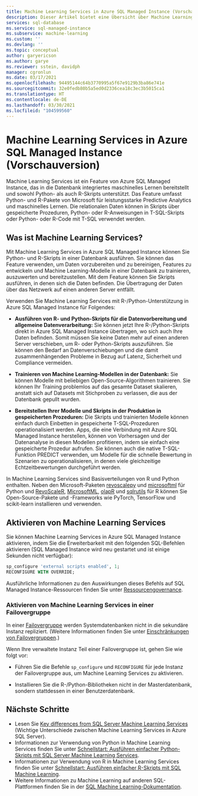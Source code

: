 ```yaml
---
title: Machine Learning Services in Azure SQL Managed Instance (Vorschauversion)
description: Dieser Artikel bietet eine Übersicht über Machine Learning Services in Azure SQL Managed Instance.
services: sql-database
ms.service: sql-managed-instance
ms.subservice: machine-learning
ms.custom: ''
ms.devlang: ''
ms.topic: conceptual
author: garyericson
ms.author: garye
ms.reviewer: sstein, davidph
manager: cgronlun
ms.date: 03/17/2021
ms.openlocfilehash: 94495144c64b3770995a5f67e9129b3ba86e741e
ms.sourcegitcommit: 32e0fedb80b5a5ed0d2336cea18c3ec3b5015ca1
ms.translationtype: HT
ms.contentlocale: de-DE
ms.lasthandoff: 03/30/2021
ms.locfileid: "104599560"
---
```

# <a name="machine-learning-services-in-azure-sql-managed-instance"></a>Machine Learning Services in Azure SQL Managed Instance (Vorschauversion)

Machine Learning Services ist ein Feature von Azure SQL Managed Instance, das in die Datenbank integriertes maschinelles Lernen bereitstellt und sowohl Python- als auch R-Skripts unterstützt. Das Feature umfasst Python- und R-Pakete von Microsoft für leistungsstarke Predictive Analytics und maschinelles Lernen. Die relationalen Daten können in Skripts über gespeicherte Prozeduren, Python- oder R-Anweisungen in T-SQL-Skripts oder Python- oder R-Code mit T-SQL verwendet werden.

## <a name="what-is-machine-learning-services"></a>Was ist Machine Learning Services?

Mit Machine Learning Services in Azure SQL Managed Instance können Sie Python- und R-Skripts in einer Datenbank ausführen. Sie können das Feature verwenden, um Daten vorzubereiten und zu bereinigen, Features zu entwickeln und Machine Learning-Modelle in einer Datenbank zu trainieren, auszuwerten und bereitzustellen. Mit dem Feature können Sie Skripts ausführen, in denen sich die Daten befinden. Die Übertragung der Daten über das Netzwerk auf einen anderen Server entfällt.

Verwenden Sie Machine Learning Services mit R-/Python-Unterstützung in Azure SQL Managed Instance für Folgendes:

- **Ausführen von R- und Python-Skripts für die Datenvorbereitung und allgemeine Datenverarbeitung:** Sie können jetzt Ihre R-/Python-Skripts direkt in Azure SQL Managed Instance übertragen, wo sich auch Ihre Daten befinden. Somit müssen Sie keine Daten mehr auf einen anderen Server verschieben, um R- oder Python-Skripts auszuführen. Sie können den Bedarf an Datenverschiebungen und die damit zusammenhängenden Probleme in Bezug auf Latenz, Sicherheit und Compliance vermeiden.

- **Trainieren von Machine Learning-Modellen in der Datenbank:** Sie können Modelle mit beliebigen Open-Source-Algorithmen trainieren. Sie können Ihr Training problemlos auf das gesamte Dataset skalieren, anstatt sich auf Datasets mit Stichproben zu verlassen, die aus der Datenbank gepullt wurden.

- **Bereitstellen Ihrer Modelle und Skripts in der Produktion in gespeicherten Prozeduren:** Die Skripts und trainierten Modelle können einfach durch Einbetten in gespeicherte T-SQL-Prozeduren operationalisiert werden. Apps, die eine Verbindung mit Azure SQL Managed Instance herstellen, können von Vorhersagen und der Datenanalyse in diesen Modellen profitieren, indem sie einfach eine gespeicherte Prozedur aufrufen. Sie können auch die native T-SQL-Funktion PREDICT verwenden, um Modelle für die schnelle Bewertung in Szenarien zu operationalisieren, in denen viele gleichzeitige Echtzeitbewertungen durchgeführt werden.

In Machine Learning Services sind Basisverteilungen von R und Python enthalten. Neben den Microsoft-Paketen [revoscalepy](/sql/machine-learning/python/ref-py-revoscalepy) und [microsoftml](/sql/machine-learning/python/ref-py-microsoftml) für Python und [RevoScaleR](/sql/machine-learning/r/ref-r-revoscaler), [MicrosoftML](/sql/machine-learning/r/ref-r-microsoftml), [olapR](/sql/machine-learning/r/ref-r-olapr) und [sqlrutils](/sql/machine-learning/r/ref-r-sqlrutils) für R können Sie Open-Source-Pakete und -Frameworks wie PyTorch, TensorFlow und scikit-learn installieren und verwenden.

## <a name="how-to-enable-machine-learning-services"></a>Aktivieren von Machine Learning Services

Sie können Machine Learning Services in Azure SQL Managed Instance aktivieren, indem Sie die Erweiterbarkeit mit den folgenden SQL-Befehlen aktivieren (SQL Managed Instance wird neu gestartet und ist einige Sekunden nicht verfügbar):

```sql
sp_configure 'external scripts enabled', 1;
RECONFIGURE WITH OVERRIDE;
```

Ausführliche Informationen zu den Auswirkungen dieses Befehls auf SQL Managed Instance-Ressourcen finden Sie unter [Ressourcengovernance](machine-learning-services-differences.md#resource-governance).

### <a name="enable-machine-learning-services-in-a-failover-group"></a>Aktivieren von Machine Learning Services in einer Failovergruppe

In einer [Failovergruppe](failover-group-add-instance-tutorial.md) werden Systemdatenbanken nicht in die sekundäre Instanz repliziert. (Weitere Informationen finden Sie unter [Einschränkungen von Failovergruppen](../database/auto-failover-group-overview.md#limitations-of-failover-groups).)

Wenn Ihre verwaltete Instanz Teil einer Failovergruppe ist, gehen Sie wie folgt vor:

- Führen Sie die Befehle `sp_configure` und `RECONFIGURE` für jede Instanz der Failovergruppe aus, um Machine Learning Services zu aktivieren.

- Installieren Sie die R-/Python-Bibliotheken nicht in der Masterdatenbank, sondern stattdessen in einer Benutzerdatenbank.

## <a name="next-steps"></a>Nächste Schritte

- Lesen Sie [Key differences from SQL Server Machine Learning Services](machine-learning-services-differences.md) (Wichtige Unterschiede zwischen Machine Learning Services in Azure SQL Server).
- Informationen zur Verwendung von Python in Machine Learning Services finden Sie unter [Schnellstart: Ausführen einfacher Python-Skripts mit SQL Server Machine Learning Services](/sql/machine-learning/tutorials/quickstart-python-create-script?context=/azure/azure-sql/managed-instance/context/ml-context&view=azuresqldb-mi-current&preserve-view=true).
- Informationen zur Verwendung von R in Machine Learning Services finden Sie unter [Schnellstart: Ausführen einfacher R-Skripts mit SQL Machine Learning](/sql/machine-learning/tutorials/quickstart-r-create-script?context=/azure/azure-sql/managed-instance/context/ml-context&view=azuresqldb-mi-current&preserve-view=true).
- Weitere Informationen zu Machine Learning auf anderen SQL-Plattformen finden Sie in der [SQL Machine Learning-Dokumentation](/sql/machine-learning/index).
